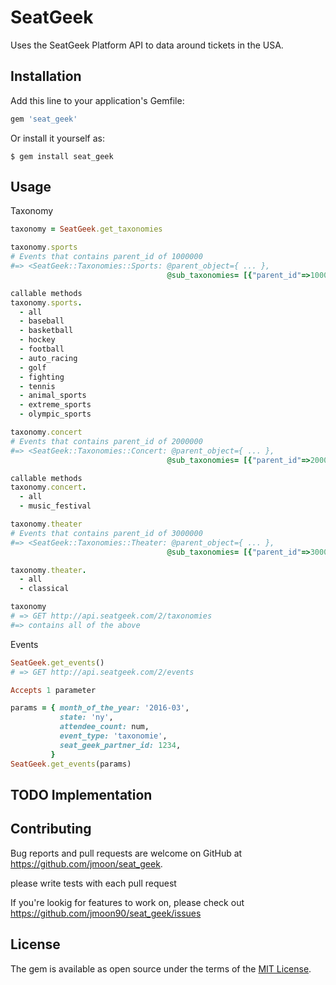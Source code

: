 # SeatGeek

Uses the SeatGeek Platform API to data around tickets in the USA.

## Installation

Add this line to your application's Gemfile:

```ruby
gem 'seat_geek'
```

Or install it yourself as:

    $ gem install seat_geek

## Usage


Taxonomy

```ruby
taxonomy = SeatGeek.get_taxonomies

taxonomy.sports
# Events that contains parent_id of 1000000
#=> <SeatGeek::Taxonomies::Sports: @parent_object={ ... },
                                   @sub_taxonomies= [{"parent_id"=>1000000, "id"=>1010100, "name"=>"mlb"} ..]

callable methods
taxonomy.sports.
  - all
  - baseball
  - basketball
  - hockey
  - football
  - auto_racing
  - golf
  - fighting
  - tennis
  - animal_sports
  - extreme_sports
  - olympic_sports

taxonomy.concert
# Events that contains parent_id of 2000000
#=> <SeatGeek::Taxonomies::Concert: @parent_object={ ... },
                                   @sub_taxonomies= [{"parent_id"=>2000000, "id"=>2010000, "name"=>"music_festival"} ..]

callable methods
taxonomy.concert.
  - all
  - music_festival

taxonomy.theater
# Events that contains parent_id of 3000000
#=> <SeatGeek::Taxonomies::Theater: @parent_object={ ... },
                                   @sub_taxonomies= [{"parent_id"=>3000000, "id"=>3020000, "name"=>"cirque_du_soleil"} ..]

taxonomy.theater.
  - all
  - classical

taxonomy
# => GET http://api.seatgeek.com/2/taxonomies
#=> contains all of the above
```

Events
```ruby
SeatGeek.get_events()
# => GET http://api.seatgeek.com/2/events

Accepts 1 parameter

params = { month_of_the_year: '2016-03',
           state: 'ny',
           attendee_count: num,
           event_type: 'taxonomie',
           seat_geek_partner_id: 1234,
         }
SeatGeek.get_events(params)
```

## TODO Implementation


## Contributing

Bug reports and pull requests are welcome on GitHub at https://github.com/jmoon/seat_geek.

please write tests with each pull request

If you're lookig for features to work on, please check out https://github.com/jmoon90/seat_geek/issues

## License

The gem is available as open source under the terms of the [MIT License](http://opensource.org/licenses/MIT).

